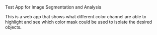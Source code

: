 Test App for Image Segmentation and Analysis

This is a web app that shows what different color channel are able to highlight and see which color mask could be used to isolate the desired objects.